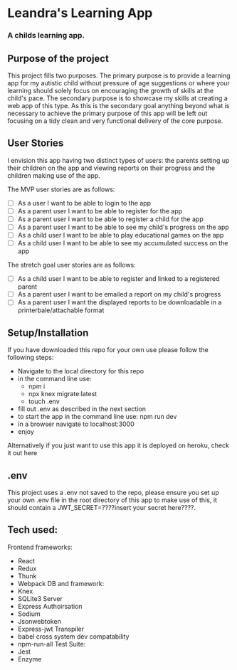 # Leandra's Learning App
### A childs learning app.

## Purpose of the project

This project fills two purposes. The primary purpose is to provide a learning app for my autistic child without pressure of age suggestions or where your learning should solely focus on encouraging the growth of skills at the child's pace. The secondary purpose is to showcase my skills at creating a web app of this type. As this is the secondary goal anything beyond what is necessary to achieve the primary purpose of this app will be left out focusing on a tidy clean and very functional delivery of the core purpose.

## User Stories

I envision this app having two distinct types of users: the parents setting up their children on the app and viewing reports on their progress and the children making use of the app.

The MVP user stories are as follows:
- [ ] As a user I want to be able to login to the app
- [ ] As a parent user I want to be able to register for the app
- [ ] As a parent user I want to be able to register a child for the app
- [ ] As a parent user I want to be able to see my child's progress on the app
- [ ] As a child user I want to be able to play educational games on the app
- [ ] As a child user I want to be able to see my accumulated success on the app

The stretch goal user stories are as follows:
- [ ] As a child user I want to be able to register and linked to a registered parent
- [ ] As a parent user I want to be emailed a report on my child's progress
- [ ] As a parent user I want the displayed reports to be downloadable in a printerbale/attachable format

## Setup/Installation

If you have downloaded this repo for your own use please follow the following steps:
- Navigate to the local directory for this repo
- in the command line use:
  - npm i
  - npx knex migrate:latest
  - touch .env
- fill out .env as described in the next section
- to start the app in the command line use:  npm run dev
- in a browser navigate to localhost:3000
- enjoy

Alternatively if you just want to use this app it is deployed on heroku, check it out here <insert link here>

## .env

This project uses a .env not saved to the repo, please ensure you set up your own .env file in the root directory of this app to make use of this, it should contain a JWT_SECRET=????insert your secret here????.

## Tech used:

Frontend frameworks:
- React
- Redux
- Thunk
- Webpack
DB and framework:
- Knex
- SQLite3
Server
- Express
Authoirsation
- Sodium
- Jsonwebtoken
- Express-jwt
Transpiler
- babel
cross system dev compatability
- npm-run-all
Test Suite:
- Jest
- Enzyme